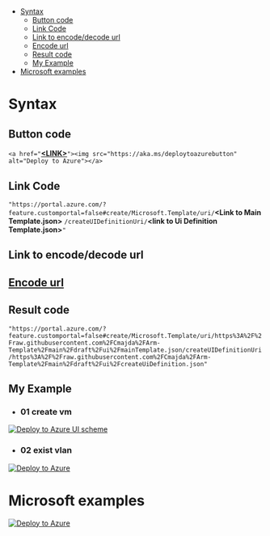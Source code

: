 #
- [Syntax](#syntax)
  - [Button code](#button-code)
  - [Link Code](#link-code)
  - [Link to encode/decode url](#link-to-encodedecode-url)
  - [Encode url](#encode-url)
  - [Result code](#result-code)
  - [My Example](#my-example)
- [Microsoft examples](#microsoft-examples)
  

# Syntax
## Button code
`<a href="`[**\<LINK>**](#link-code)`"><img src="https://aka.ms/deploytoazurebutton" alt="Deploy to Azure"></a>`

 ## Link Code
`"https://portal.azure.com/?feature.customportal=false#create/Microsoft.Template/uri/`**\<Link to Main Template.json>** `/createUIDefinitionUri/`**\<link to Ui Definition Template.json>**`"`

## Link to encode/decode url
## [Encode url](https://www.url-encode-decode.com/) 

## Result code
`"https://portal.azure.com/?feature.customportal=false#create/Microsoft.Template/uri/https%3A%2F%2Fraw.githubusercontent.com%2FCmajda%2FArm-Template%2Fmain%2Fdraft%2Fui%2FmainTemplate.json/createUIDefinitionUri/https%3A%2F%2Fraw.githubusercontent.com%2FCmajda%2FArm-Template%2Fmain%2Fdraft%2Fui%2FcreateUiDefinition.json"`

## My Example
- ### 01 create vm
<a href="https://portal.azure.com/?feature.customportal=false#create/Microsoft.Template/uri/https%3A%2F%2Fraw.githubusercontent.com%2FCmajda%2FArm-Template%2Fmain%2Fdraft%2Fui%2FmainTemplate.json/createUIDefinitionUri/https%3A%2F%2Fraw.githubusercontent.com%2FCmajda%2FArm-Template%2Fmain%2Fdraft%2Fui%2FcreateUiDefinition.json"><img src="https://aka.ms/deploytoazurebutton" alt="Deploy to Azure UI scheme"></a>

- ### 02 exist vlan

<a href="https://portal.azure.com/?feature.customportal=false#create/Microsoft.Template/uri/https%3A%2F%2Fraw.githubusercontent.com%2FCmajda%2FArm-Template%2Fmain%2Fdraft%2Fui%2FVirtualNetwork%2Fmaintemplate.json/createUIDefinitionUri/https%3A%2F%2Fraw.githubusercontent.com%2FCmajda%2FArm-Template%2Fmain%2Fdraft%2Fui%2FVirtualNetwork%2FcreateUiDefinition.json"><img src="https://aka.ms/deploytoazurebutton" alt="Deploy to Azure"></a>


 
# Microsoft examples
<a href="https://portal.azure.com/?feature.customportal=false#create/Microsoft.Template/uri/https%3A%2F%2Fraw.githubusercontent.com%2FAzure%2Fazure-managedapp-samples%2Fmaster%2FManaged%2520Application%2520Sample%2520Packages%2F201-managed-app-using-existing-vnet%2FmainTemplate.json/createUIDefinitionUri/https%3A%2F%2Fraw.githubusercontent.com%2FAzure%2Fazure-managedapp-samples%2Fmaster%2FManaged%2520Application%2520Sample%2520Packages%2F201-managed-app-using-existing-vnet%2FcreateUiDefinition.json"><img src="https://aka.ms/deploytoazurebutton" alt="Deploy to Azure"></a>

